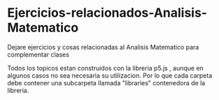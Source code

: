 # Ejercicios-relacionados-Analisis-Matematico
Dejare ejercicios y cosas relacionadas al Analisis Matematico para complementar clases

Todos los topicos estan construidos con la libreria p5.js , aunque en algunos casos no sea necesaria su utilizacion. Por lo que cada carpeta debe contener una subcarpeta llamada "libraries" contenedora de la libreria.
